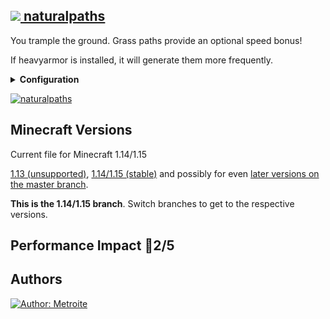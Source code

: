 ## [<img src="https://i.imgur.com/BjfNPDg.gif"> naturalpaths](https://download.metroite.de/#/home?url=https://github.com/Metroite/datapacks/tree/1.14/naturalpaths&rootDirectory=false)

You trample the ground. Grass paths provide an optional speed bonus!

If heavyarmor is installed, it will generate them more frequently.

<details>
<summary><b>Configuration</b></summary>
<br>

Disable speed on grass path blocks by setting *$speedpaths$* in *np.global* to 0 (1 is default): `/scoreboard players set $speedpaths$ np.global 0`

</details>

<a href="https://download.metroite.de/#/home?url=https://github.com/Metroite/datapacks/tree/1.14/naturalpaths&rootDirectory=false" rel="Annoying or a blessing?">![naturalpaths](naturalpaths.png?raw=true "Annoying or a blessing?")</a>

## Minecraft Versions

Current file for Minecraft 1.14/1.15

[1.13 (unsupported)](https://github.com/Metroite/datapacks/tree/1.13), [1.14/1.15 (stable)](https://stable.metroite.de/) and possibly for even [later versions on the master branch](https://www.metroite.de/).

**This is the 1.14/1.15 branch**. Switch branches to get to the respective versions.

## Performance Impact &#x1F534;2/5

## Authors

<a href="https://github.com/Metroite"><img src="https://img.shields.io/badge/Author-Metroite-blue" alt="Author: Metroite"></a>
